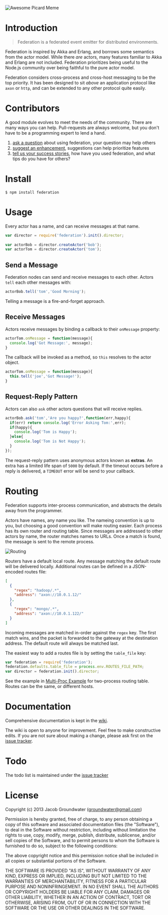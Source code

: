 ![Awesome Picard Meme](http://i.imgur.com/T5kIkxX.jpg)

# Introduction

> Federation is a federated event emitter for distributed environments.

Federation is inspired by Akka and Erlang,
and borrows some semantics from the actor model.
While there _are_ actors,
many features familiar to Akka and Erlang are not included.
Federation prioritizes being useful to the Node.js community
over being faithful to the pure actor model.

Federation considers cross-process and cross-host messaging to be the top priority. 
It has been designed to sit _above_ an application protocol like `axon` or `http`, and can be extended to any other protocol quite easily.

# Contributors

A good module evolves to meet the needs of the community.
There are many ways you can help.
Pull-requests are always welcome, but you don't have to be a programming expert to lend a hand.

1. [ask a question](https://github.com/jacobgroundwater/federation/issues/new) about using federation, your question may help others
2. [suggest an enhancement](https://github.com/jacobgroundwater/federation/issues/new), suggestions can help prioritize features
3. [tell us your success stories](https://github.com/jacobgroundwater/federation/wiki/Success-Stories), how have you used federation, and what tips do you have for others?

# Install

    $ npm install federation

# Usage

Every actor has a name, and can receive messages at that name.

```javascript
var director = require('federation').init().director;
    
var actorBob = director.createActor('bob');
var actorTom = director.createActor('tom');
```

## Send a Message

Federation nodes can send and receive messages to each other.
Actors `tell` each other messages with:

```javascript
actorBob.tell('tom','Good Morning');
```

Telling a message is a fire-and-forget approach.

## Receive Messages

Actors receive messages by binding a callback to their `onMessage` property:

```javascript
actorTom.onMessage = function(message){
  console.log('Got Message:', message);
}
```

The callback will be invoked as a method, so `this` resolves to the actor object.

```javascript
actorTom.onMessage = function(message){
  this.tell('joe','Got Message!');
}
```
## Request-Reply Pattern

Actors can also `ask` other actors questions that will receive replies.

```javascript
actorBob.ask('tom','Are you happy?',function(err,happy){
  if(err) return console.log('Error Asking Tom:',err);
  if(happy){
    console.log('Tom is Happy');
  }else{
    console.log('Tom is Not Happy');
  }
});
```

The request-reply pattern uses anonymous actors known as **extras**.
An extra has a limited life span of `5000` by default.
If the timeout occurs before a reply is delivered,
a `TIMEOUT` error will be send to your callback.

# Routing

Federation supports inter-process communication,
and abstracts the details away from the programmer.

Actors have names, any name you like.
The nameing convention is up to you,
but choosing a good convention will make routing easier.
Each process has its own router and routing table.
Since messages are addressed to other actors by name,
the router matches names to URLs.
Once a match is found, the message is sent to the remote process.

![Routing](https://raw.github.com/jacobgroundwater/federation/assets/export/federation.png)

Routers have a default local route.
Any message matching the default route will be delivered locally.
Additional routes can be defined in a JSON-encoded routes file:

```json
[
  {
    "regex": "hadoop/.*",
    "address": "axon://10.0.1.12/"
  },
  {
    "regex": "mongo/.*",
    "address": "axon://10.0.1.122/"
  }
]
```

Incoming messages are matched in-order against the `regex` key.
The first match wins, and the packet is forwarded to the gateway at the destination address.
The default route will always be matched last.

The easiest way to add a routes file is by setting the `table_file` key:

```javascript
var federation = require('federation');
federation.defaults.table_file = process.env.ROUTES_FILE_PATH;
var director = federation.init().director;
```

See the example in [Multi-Proc Example](https://github.com/jacobgroundwater/federation/tree/master/examples/multi-proc) for two-process routing table.
Routes can be the same, or different hosts.

# Documentation

Comprehensive documentation is kept in the [wiki](https://github.com/jacobgroundwater/federation/wiki).

The wiki is open to anyone for improvement.
Feel free to make constructive edits.
If you are not sure about making a change,
please ask first on the [issue tracker](https://github.com/jacobgroundwater/federation/issues/new).

# Todo

The todo list is maintained under the [issue tracker](https://github.com/jacobgroundwater/federation/issues?labels=enhancement&page=1&state=open)

# License

Copyright (c) 2013 Jacob Groundwater (groundwater@gmail.com)

Permission is hereby granted, free of charge, to any person obtaining a copy of this software and associated documentation files (the "Software"), to deal in the Software without restriction, including without limitation the rights to use, copy, modify, merge, publish, distribute, sublicense, and/or sell copies of the Software, and to permit persons to whom the Software is furnished to do so, subject to the following conditions:

The above copyright notice and this permission notice shall be included in all copies or substantial portions of the Software.

THE SOFTWARE IS PROVIDED "AS IS", WITHOUT WARRANTY OF ANY KIND, EXPRESS OR IMPLIED, INCLUDING BUT NOT LIMITED TO THE WARRANTIES OF MERCHANTABILITY, FITNESS FOR A PARTICULAR PURPOSE AND NONINFRINGEMENT. IN NO EVENT SHALL THE AUTHORS OR COPYRIGHT HOLDERS BE LIABLE FOR ANY CLAIM, DAMAGES OR OTHER LIABILITY, WHETHER IN AN ACTION OF CONTRACT, TORT OR OTHERWISE, ARISING FROM, OUT OF OR IN CONNECTION WITH THE SOFTWARE OR THE USE OR OTHER DEALINGS IN THE SOFTWARE.
